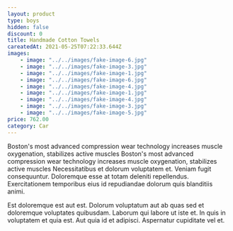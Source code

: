 ```yaml
---
layout: product
type: boys
hidden: false
discount: 0
title: Handmade Cotton Towels
careatedAt: 2021-05-25T07:22:33.644Z
images:
    - image: "../../images/fake-image-6.jpg"
    - image: "../../images/fake-image-3.jpg"
    - image: "../../images/fake-image-1.jpg"
    - image: "../../images/fake-image-6.jpg"
    - image: "../../images/fake-image-4.jpg"
    - image: "../../images/fake-image-1.jpg"
    - image: "../../images/fake-image-4.jpg"
    - image: "../../images/fake-image-3.jpg"
    - image: "../../images/fake-image-5.jpg"
price: 762.00
category: Car
---
```

Boston's most advanced compression wear technology increases muscle oxygenation, stabilizes active muscles
Boston's most advanced compression wear technology increases muscle oxygenation, stabilizes active muscles
Necessitatibus et dolorum voluptatem et. Veniam fugit consequuntur. Doloremque esse at totam deleniti repellendus. Exercitationem temporibus eius id repudiandae dolorum quis blanditiis animi.
 Est doloremque est aut est. Dolorum voluptatum aut ab quas sed et doloremque voluptates quibusdam. Laborum qui labore ut iste et. In quis in voluptatem et quia est. Aut quia id et adipisci. Aspernatur cupiditate vel et.
